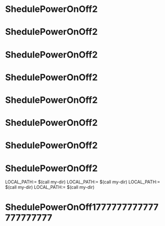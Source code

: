 # ShedulePowerOnOff2
# ShedulePowerOnOff2
# ShedulePowerOnOff2
# ShedulePowerOnOff2
# ShedulePowerOnOff2
# ShedulePowerOnOff2
# ShedulePowerOnOff2
# ShedulePowerOnOff2
LOCAL_PATH:= $(call my-dir)
LOCAL_PATH:= $(call my-dir)
LOCAL_PATH:= $(call my-dir)
LOCAL_PATH:= $(call my-dir)
# ShedulePowerOnOff1777777777777777777777
